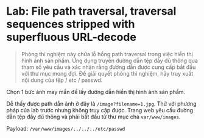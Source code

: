 # Lab: File path traversal, traversal sequences stripped with superfluous URL-decode

> Phòng thí nghiệm này chứa lỗ hổng path traversal trong việc hiển thị hình ảnh sản phẩm. Ứng dụng truyền đường dẫn tệp đầy đủ thông qua tham số yêu cầu và xác nhận rằng đường dẫn được cung cấp bắt đầu với thư mục mong đợi. Để giải quyết phòng thí nghiệm, hãy truy xuất nội dung của tệp / etc / passwd.

Chọn 1 bức ảnh may mắn để lấy đường dẫn hiển thị hình ảnh sản phẩm.

Dễ thấy được path dẫn ảnh ở đây là `/image?filename=1.jpg`. Thử với phương pháp của lab trước nhưng không truy cập được. Trang web yêu cầu đường dẫn tệp đầy đủ thông và phải bắt đầu từ thư mục cha `var/www/images`.

Payload: `/var/www/images/../../../etc/passwd`